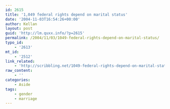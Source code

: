 ```yaml
---
id: 2615
title: '1,049 federal rights depend on marital status'
date: '2004-11-03T16:54:26+00:00'
author: Kellan
layout: post
guid: 'http://lm.quxx.info/?p=2615'
permalink: /2004/11/03/1049-federal-rights-depend-on-marital-status/
typo_id:
    - '2613'
mt_id:
    - '2512'
link_related:
    - 'http://scribbling.net/1049-federal-rights-depend-on-marital-status'
raw_content:
    - ''
categories:
    - Aside
tags:
    - gender
    - marriage
---
```



